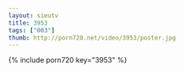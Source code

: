 ```yaml
--- 
layout: sieutv
title: 3953
tags: ["003"]
thumb: http://porn720.net/video/3953/poster.jpg
---
```

{% include porn720 key="3953" %} 
